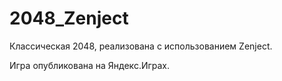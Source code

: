 # 2048_Zenject
Классическая 2048, реализована с использованием Zenject.

Игра опубликована на Яндекс.Играх.
